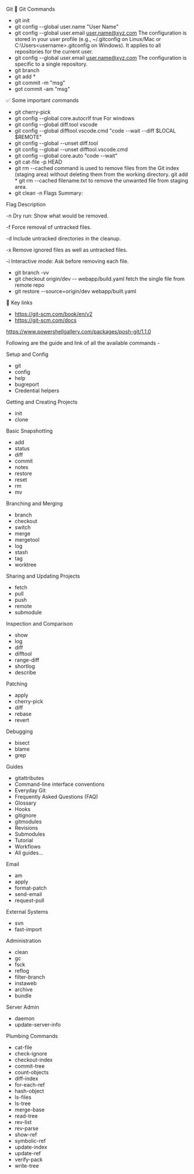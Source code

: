 Git
📝 Git Commands
* git init
* git config --global user.name "User Name"
* git config --global user.email user.name@xyz.com
The configuration is stored in your user profile (e.g., ~/.gitconfig on Linux/Mac or C:\Users\<username>\.gitconfig on Windows).
It applies to all repositories for the current user.
* git config --global user.email user.name@xyz.com
The configuration is specific to a single repository.
* git branch
* git add *
* git commit -m "msg"
* got commit -am "msg"

✅ Some important commands 

* git cherry-pick <commitId>
* git config --global core.autocrlf true
    For windows
* git config --global diff.tool vscode
* git config --global difftool.vscode.cmd "code --wait --diff $LOCAL $REMOTE"
* git config --global --unset diff.tool
* git config --global --unset difftool.vscode.cmd
* git config --global core.auto "code --wait"
* git cat-file -p HEAD
* git rm --cached command is used to remove files from the Git index (staging area) without deleting them from the working directory.
    git add *
    git rm --cached filename.txt
    to remove the unwanted file from staging area.
* git clean -n
    Flags Summary:

Flag
	Description

-n
	Dry run: Show what would be removed.

-f
	Force removal of untracked files.

-d
	Include untracked directories in the cleanup.

-x
	Remove ignored files as well as untracked files.

-i
	Interactive mode: Ask before removing each file.


* git branch -vv
* git checkout origin/dev -- webapp/build.yaml
    fetch the single file from remote repo
*  git restore --source=origin/dev webapp/built.yaml 

🔑 Key links

* https://git-scm.com/book/en/v2
* https://git-scm.com/docs

https://www.powershellgallery.com/packages/posh-git/1.1.0

Following are the guide and link of all the available commands -

Setup and Config

* git
* config
* help
* bugreport
* Credential helpers

Getting and Creating Projects

* init
* clone

Basic Snapshotting

* add
* status
* diff
* commit
* notes
* restore
* reset
* rm
* mv

Branching and Merging

* branch
* checkout
* switch
* merge
* mergetool
* log
* stash
* tag
* worktree

Sharing and Updating Projects

* fetch
* pull
* push
* remote
* submodule

Inspection and Comparison

* show
* log
* diff
* difftool
* range-diff
* shortlog
* describe

Patching

* apply
* cherry-pick
* diff
* rebase
* revert

Debugging

* bisect
* blame
* grep



Guides

* gitattributes
* Command-line interface conventions
* Everyday Git
* Frequently Asked Questions (FAQ)
* Glossary
* Hooks
* gitignore
* gitmodules
* Revisions
* Submodules
* Tutorial
* Workflows
* All guides...

Email

* am
* apply
* format-patch
* send-email
* request-pull

External Systems

* svn
* fast-import

Administration

* clean
* gc
* fsck
* reflog
* filter-branch
* instaweb
* archive
* bundle

Server Admin

* daemon
* update-server-info

Plumbing Commands

* cat-file
* check-ignore
* checkout-index
* commit-tree
* count-objects
* diff-index
* for-each-ref
* hash-object
* ls-files
* ls-tree
* merge-base
* read-tree
* rev-list
* rev-parse
* show-ref
* symbolic-ref
* update-index
* update-ref
* verify-pack
* write-tree


